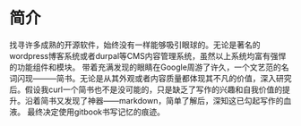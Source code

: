 # 简介

找寻许多成熟的开源软件，始终没有一样能够吸引眼球的。无论是著名的wordpress博客系统或者durpal等CMS内容管理系统，虽然以上系统均富有强悍的功能组件和模块。
带着充满发现的眼睛在Google周游了许久，一个文艺范的名词闪现———简书。无论是从其外观或者内容质量都体现其不凡的价值，深入研究后。假设我curl一个简书也不是没可能的，只是缺乏了写作的兴趣和自我价值的提升。沿着简书又发现了神器——markdown，简单了解后，深知这已勾起写作的血液。
最终决定使用gitbook书写记忆的痕迹。